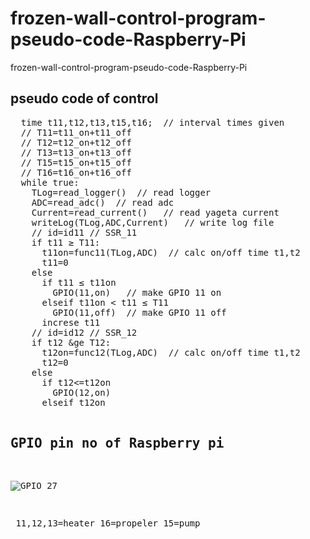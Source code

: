 # frozen-wall-control-program-pseudo-code-Raspberry-Pi

frozen-wall-control-program-pseudo-code-Raspberry-Pi

## pseudo code of control

<pre>
  time t11,t12,t13,t15,t16;  // interval times given
  // T11=t11_on+t11_off
  // T12=t12_on+t12_off
  // T13=t13_on+t13_off
  // T15=t15_on+t15_off
  // T16=t16_on+t16_off
  while true:
    TLog=read_logger()  // read logger
    ADC=read_adc()  // read adc
    Current=read_current()   // read yageta current
    writeLog(TLog,ADC,Current)   // write log file
    // id=id11 // SSR_11
    if t11 &ge; T11:
      t11on=func11(TLog,ADC)  // calc on/off time t1,t2
      t11=0
    else
      if t11 &le; t11on
        GPIO(11,on)   // make GPIO 11 on
      elseif t11on &lt; t11 &le; T11
        GPIO(11,off)  // make GPIO 11 off
      increse t11
    // id=id12 // SSR_12
    if t12 &ge T12:
      t12on=func12(TLog,ADC)  // calc on/off time t1,t2
      t12=0
    else
      if t12<=t12on
        GPIO(12,on)
      elseif t12on<t12<=T12
        GPIO(12,off)
      increse t12
    // id=id13 // SSR_13
    if t13 &ge; T13:
      t13on=func13(TLog,ADC)  // calc on/off time t1,t2
      t13=0
    else
      if t13 &le; t13on
        GPIO(13,on)
      elseif t13on &lt; t13 &le; T13
        GPIO(13,off)
      increse t13
    // id=id15 // SSR_15
    if t15 &ge; T15:
      t15on=func15(TLog,ADC)  // calc time of on
      t15=0
    else
      if t15<=t15on
        GPIO(11,on)
      elseif t15on &lt; t15 &le; T15
        GPIO(15,off)
      increse t11
    // id=id16 // SSR_16
    if t16 &ge; T16:
      t16on=func16(TLog,ADC)  // calc on/off time t1,t2
      t16=0
    else
      if t16 & le; t16on
        GPIO(16,on)
      elseif t16on &le; t16 &le; T16
        GPIO(16,off)
      increse t16

</pre>

## GPIO pin no of Raspberry pi

![GPIO 27](https://github.com/chibaf/rozen-wall-control-program-pseudo-code-Raspberry-Pi/assets/1296728/80a3d6c9-122e-4ed4-9d26-1e6abda28791)

￼11,12,13=heater   16=propeler    15=pump
